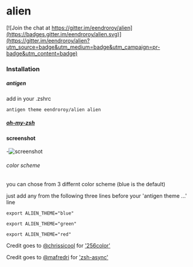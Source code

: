 # alien
[![Join the chat at https://gitter.im/eendroroy/alien](https://badges.gitter.im/eendroroy/alien.svg)](https://gitter.im/eendroroy/alien?utm_source=badge&utm_medium=badge&utm_campaign=pr-badge&utm_content=badge)

### Installation
##### antigen

add in your .zshrc

    antigen theme eendroroy/alien alien
##### [oh-my-zsh](https://github.com/robbyrussell/oh-my-zsh/wiki/Customization#overriding-and-adding-themes)
#### screenshot
-![screenshot](https://github.com/eendroroy/alien/raw/images/images/alien-mac.png "alien")

###### color scheme
you can chose from 3 differnt color scheme (blue is the default)

just add any from the following three lines before your 'antigen theme ...' line

    export ALIEN_THEME="blue"

    export ALIEN_THEME="green"

    export ALIEN_THEME="red"



Credit goes to [@chrissicool](https://github.com/chrissicool) for ['256color'](https://github.com/chrissicool/zsh-256color)

Credit goes to [@mafredri](https://github.com/mafredri) for ['zsh-async'](https://github.com/mafredri/zsh-async)

